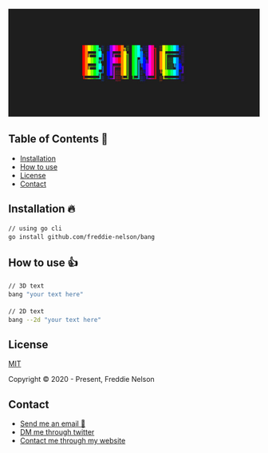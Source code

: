 ![Bang](https://raw.githubusercontent.com/freddie-nelson/bang/main/logo.jpg)

## Table of Contents 📰

* [Installation](#installation)
* [How to use](#getting-started)
* [License](#license)
* [Contact](#contact)

## Installation 🔥
```bash
// using go cli
go install github.com/freddie-nelson/bang
```

## How to use 👍

```bash
// 3D text
bang "your text here"

// 2D text
bang --2d "your text here"
```

## License

[MIT](https://opensource.org/licenses/MIT)

Copyright © 2020 - Present, Freddie Nelson

## Contact

* [Send me an email 📧](mailto:freddie0208@hotmail.com)
* [DM me through twitter](https://twitter.com/freddie_dev)
* [Contact me through my website](https://freddienelson.co.uk)